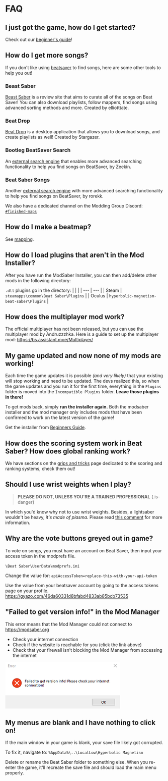 <!-- TITLE: FAQ -->
<!-- SUBTITLE: Frequently Asked Questions! -->
# FAQ
## I just got the game, how do I get started?
Check out our [beginner's guide](beginners-guide)!

## How do I get more songs?
If you don't like using [beatsaver](https://www.beatsaver.com) to find songs, here are some other tools to help you out!

### Beast Saber
[Beast Saber](https://www.bsaber.com) is a review site that aims to curate all of the songs on Beat Saver! You can also download playlists, follow mappers, find songs using advanced sorting methods and more. Created by elliotttate.

### Beat Drop
[Beat Drop](https://bsaber.com/beatdrop/) is a desktop application that allows you to download songs, and create playlists as well! Created by Stargazer.

### Bootleg BeatSaver Search
An [external search engine](http://bootleg-beatsaver.com/) that enables more advanced searching functionality to help you find songs on BeatSaver, by Zeekin.

### Beat Saber Songs
Another [external search engine](https://beatsaber-songs.herokuapp.com/) with more advanced searching functionality to help you find songs on BeatSaver, by rorekk.

We also have a dedicated channel on the Modding Group Discord: [`#finished-maps`](https://discordapp.com/channels/441805394323439646/442342190060929055/)

## How do I make a beatmap?

See [mapping](../mapping).

## How do I load plugins that aren't in the Mod Installer?

After you have run the ModSaber Installer, you can then add/delete other mods in the following directory:

`.dll` plugins go in the directory:
|  |  |
| --- | --- |
| Steam | `steamapps\common\Beat Saber\Plugins` |
| Oculus | `hyperbolic-magnetism-beat-saber\Plugins` |


## How does the multiplayer mod work?

The official multiplayer has not been released, but you can use the multiplayer mod by Andruzzzhka.
Here is a guide to set up the multiplayer mod: https://bs.assistant.moe/Multiplayer/

## My game updated and now none of my mods are working!
Each time the game updates it is possible *(and very likely)* that your existing will stop working and need to be updated.
The devs realized this, so when the game updates and you run it for the first time, everything in the `Plugins` folder is moved into the `Incompatible Plugins` folder. **Leave those plugins in there!**

To get mods back, simply **run the installer again.**
Both the modsaber installer and the mod manager only includes mods that have been confirmed to work on the latest version of the game!

Get the installer from [Beginners Guide](beginners-guide).

## How does the scoring system work in Beat Saber? How does global ranking work?
We have sections on the [grips and tricks](grips-and-tricks) page dedicated to the scoring and ranking systems, check them out!

## Should I use wrist weights when I play?
> **PLEASE DO NOT, UNLESS YOU'RE A TRAINED PROFESSIONAL**
{.is-danger}

In which you'd know why not to use wrist weights. Besides, a lightsaber wouldn't be heavy, *it's made of plasma.*
Please read [this comment](https://www.reddit.com/r/Vive/comments/8g9jgs/beat_saber_has_now_released/dya1yl7/) for more information.

## Why are the vote buttons greyed out in game?

To vote on songs, you must have an account on Beat Saver, then input your access token in the modprefs file.

`\Beat Saber\UserData\modprefs.ini`

Change the value for: `apiAccessToken=replace-this-with-your-api-token`

Use the value from your beatsaver account by going to the access tokens page on your profile.
https://gyazo.com/46da60331d8bfabd4833ab85bcb73535

## "Failed to get version info!" in the Mod Manager

This error means that the Mod Manager could not connect to https://modsaber.org
* Check your internet connection
* Check if the website is reachable for you (click the link above)
* Check that your firewall isn't blocking the Mod Manager from accessing the internet

![Mod Manager Error](/uploads/faq/mod-manager-error.png "Mod Manager Error")

## My menus are blank and I have nothing to click on!
If the main window in your game is blank, your save file likely got corrupted.

To fix it, navigate to:
`%AppData%\..\LocalLow\Hyperbolic Magnetism`

Delete or rename the Beat Saber folder to something else. When you re-enter the game, it'll recreate the save file and should load the main menu properly.